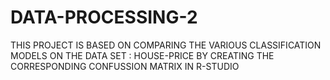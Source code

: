 # DATA-PROCESSING-2
THIS PROJECT IS BASED ON COMPARING THE VARIOUS CLASSIFICATION MODELS ON THE DATA SET : HOUSE-PRICE BY CREATING THE CORRESPONDING CONFUSSION MATRIX IN R-STUDIO
